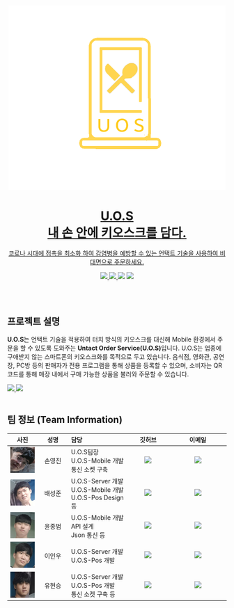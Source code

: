 <p align = "center">
  <a href="https://raw.githubusercontent.com/UOS2021/U.O.S-Mobile/master/app/src/main/res/drawable/uos_logo.png"><img src="./app/src/main/res/drawable/uos_logo.png" width="500"/>
  <br/>
</p>
<h1 align="center"><strong>U.O.S</strong><br>내 손 안에 키오스크를 담다.</h1>
<p align="center">
 코로나 시대에 접촉을 최소화 하여 감염병을 예방할 수 있는 언택트 기술을 사용하여 비대면으로 주문하세요.
</p>



<p align="center">
  <img src="https://img.shields.io/github/repo-size/UOS2021/U.O.S-Mobile?style=for-the-badge"/>
  <img src="https://img.shields.io/github/license/UOS2021/U.O.S-Mobile?style=for-the-badge"/>
  <a href = "https://github.com/UOS2021/U.O.S-POS"><img src="https://img.shields.io/badge/REPO-UOS_POS-informatoinal?style=for-the-badge"/></a>
  <a href = "https://github.com/UOS2021/U.O.S-Server"><img src="https://img.shields.io/badge/REPO-UOS_SERVER-informatoinal?style=for-the-badge"/></a><br>
  
</p>
<br>
<br>

## 프로젝트 설명
<p><b>U.O.S</b>는 언택트 기술을 적용하여 터치 방식의 키오스크를 대신해 Mobile 환경에서 주문을 할 수 있도록 도와주는 <strong>Untact Order Service(U.O.S)</strong>입니다.  U.O.S는 
업종에 구애받지 않는 스마트폰의 키오스크화를 목적으로 두고 있습니다. 음식점, 영화관, 공연장, PC방 등의 판매자가 전용 프로그램을 통해 상품을 등록할 수 있으며, 소비자는 QR코드를 통해 매장 내에서 구매 
가능한 상품을 불러와 주문할 수 있습니다.</p>
  <a href="https://2021uos.gitbook.io/">
<img src="https://img.shields.io/badge/GitBook-project_doc-blue?&style=for-the-badge&logo=github">
</a>
  <a href="https://uos2021.github.io/U.O.S-Mobile/"  target="_blank">
<img src="https://img.shields.io/badge/API_GUIDE-UOS_MOBILE-blue?&style=for-the-badge&">
</a>
<br><br>

## 팀 정보 (Team Information)
<table width="788">
<thead>
<tr>
<th width="100" align="center">사진</th>
<th width="100" align="center">성명</th>
<th width="200" align="left">담당</th>
<th width="150" align="center">깃허브</th>
<th width="225" align="center">이메일</th>
</tr> 
</thead>
<tbody>
    <tr>
        <td width="100" align="center"><img src="/image/youngjin.PNG" width="60" height="60"></td>
        <td width="100" align="center">손영진</td>
        <td width="150">U.O.S팀장<br>U.O.S-Mobile 개발<br>통신 소켓 구축</td>
        <td width="100" align="center">
          <a href="https://github.com/ILoveGameCoding">
            <img src="http://img.shields.io/badge/ILoveGameCoding-655ced?style=social&logo=github"/>
          </a>
        </td>
        <td width="175" align="center">
          <a href="mailto:sonkim1001@naver.com"><img src="https://img.shields.io/static/v1?label=&message=sonkim1001@naver.com&color=blue&style=flat-square&logo=gmail"></a>
        </td>
    </tr>
    <tr>
        <td width="100" align="center"><img src="/image/sungjoon.PNG" width="60" height="60"></td>
        <td width="100" align="center">배성준</td>
        <td width="150">U.O.S-Server 개발<br>U.O.S-Mobile 개발<br>U.O.S-Pos Design 등</td>
        <td width="100" align="center">
          <a href="https://github.com/westofsky">
            <img src="http://img.shields.io/badge/westofsky-655ced?style=social&logo=github"/>
          </a>
        </td>
        <td width="175" align="center">
          <a href="mailto:westofsky159@gamil.com"><img src="https://img.shields.io/static/v1?label=&message=westofsky159@gamil.com&color=critical&style=flat-square&logo=gmail"></a>
        </td>
    </tr>
    <tr>
        <td width="100" align="center"><img src="/image/jongbum.PNG" width="60" height="60"></td>
        <td width="100" align="center">윤종범</td>
        <td width="150">U.O.S-Mobile 개발<br>API 설계<br>Json 통신 등</td>
        <td width="100" align="center">
          <a href="https://github.com/le-la">
            <img src="http://img.shields.io/badge/lela-655ced?style=social&logo=github"/>
          </a>
        </td>
        <td width="175" align="center">
          <a href="mailto:home99032@naver.com"><img src="https://img.shields.io/static/v1?label=&message=home99032@naver.com&color=orange&style=flat-square&logo=gmail"></a>
        </td>
    </tr>
    <tr>
        <td width="100" align="center"><img src="/image/inus.PNG" width="60" height="60"></td>
        <td width="100" align="center">이인우</td>
        <td width="150">U.O.S-Server 개발<br>U.O.S-Pos 개발<br서버 제공 등</td>
        <td width="100" align="center">
          <a href="https://github.com/bapmukza9">
            <img src="http://img.shields.io/badge/bapmukza9-655ced?style=social&logo=github"/>
          </a>
        </td>
        <td width="175" align="center">
          <a href="mailto:bapmukza9@naver.com"><img src="https://img.shields.io/static/v1?label=&message=bapmukza9@naver.com&color=yellow&style=flat-square&logo=gmail"></a>
        </td>
    </tr>
    <tr>
        <td width="100" align="center"><img src="/image/hyunseung.PNG" width="60" height="60"></td>
        <td width="100" align="center">유현승</td>
        <td width="150">U.O.S-Server 개발<br>U.O.S-Pos 개발<br>통신 소켓 구축 등</td>
        <td width="100" align="center">
          <a href="https://github.com/UDADDY">
            <img src="http://img.shields.io/badge/UDADDY-655ced?style=social&logo=github"/>
          </a>
        </td>
        <td width="175" align="center">
          <a href="mailto:gustmd5715@gmail.com"><img src="https://img.shields.io/static/v1?label=&message=gustmd5715@gmail.com&color=green&style=flat-square&logo=gmail"></a>
        </td>
    </tr>
</tbody>
</table>
